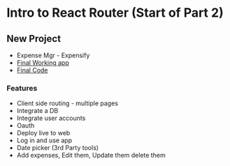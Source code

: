 # Intro to React Router (Start of Part 2)

## New Project
* Expense Mgr - Expensify
* [Final Working app](http://expensify.mead.io/)
* [Final Code](https://github.com/andrewjmead/react-course-2-expensify-app)

### Features
* Client side routing - multiple pages
* Integrate a DB
* Integrate user accounts
* Oauth
* Deploy live to web
* Log in and use app
* Date picker (3rd Party tools)
* Add expenses, Edit them, Update them delete them
